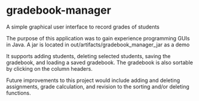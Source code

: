 # gradebook-manager
A simple graphical user interface to record grades of students

The purpose of this application was to gain experience programming GUIs in Java. A jar is located in out/artifacts/gradebook_manager_jar as a demo

It supports adding students, deleting selected students, saving the gradebook, and loading a saved gradebook. The gradebook is also sortable by clicking on the column headers.

Future improvements to this project would include adding and deleting assignments, grade calculation, and revision to the sorting and/or deleting functions.
